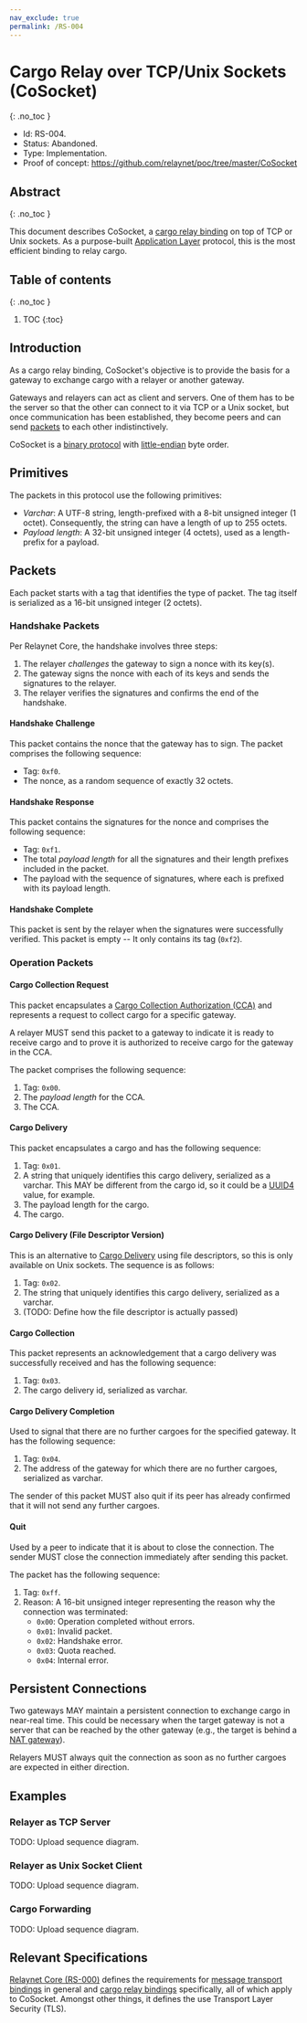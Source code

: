 ```yaml
---
nav_exclude: true
permalink: /RS-004
---
```

# Cargo Relay over TCP/Unix Sockets (CoSocket)
{: .no_toc }

- Id: RS-004.
- Status: Abandoned.
- Type: Implementation.
- Proof of concept: https://github.com/relaynet/poc/tree/master/CoSocket

## Abstract
{: .no_toc }

This document describes CoSocket, a [cargo relay binding](rs000-core.md#cargo-relay-binding) on top of TCP or Unix sockets. As a purpose-built [Application Layer](https://en.wikipedia.org/wiki/Application_layer) protocol, this is the most efficient binding to relay cargo.

## Table of contents
{: .no_toc }

1. TOC
{:toc}

## Introduction

As a cargo relay binding, CoSocket's objective is to provide the basis for a gateway to exchange cargo with a relayer or another gateway.

Gateways and relayers can act as client and servers. One of them has to be the server so that the other can connect to it via TCP or a Unix socket, but once communication has been established, they become peers and can send [packets](#packets) to each other indistinctively.

CoSocket is a [binary protocol](https://en.wikipedia.org/wiki/Binary_protocol) with [little-endian](https://en.wikipedia.org/wiki/Endianness#Little-endian) byte order.

## Primitives

The packets in this protocol use the following primitives:

- _Varchar_: A UTF-8 string, length-prefixed with a 8-bit unsigned integer (1 octet). Consequently, the string can have a length of up to 255 octets.
- _Payload length_: A 32-bit unsigned integer (4 octets), used as a length-prefix for a payload.

## Packets

Each packet starts with a tag that identifies the type of packet. The tag itself is serialized as a 16-bit unsigned integer (2 octets).

### Handshake Packets

Per Relaynet Core, the handshake involves three steps:

1. The relayer _challenges_ the gateway to sign a nonce with its key(s).
1. The gateway signs the nonce with each of its keys and sends the signatures to the relayer.
1. The relayer verifies the signatures and confirms the end of the handshake.

#### Handshake Challenge

This packet contains the nonce that the gateway has to sign. The packet comprises the following sequence:

- Tag: `0xf0`.
- The nonce, as a random sequence of exactly 32 octets.

#### Handshake Response

This packet contains the signatures for the nonce and comprises the following sequence:

- Tag: `0xf1`.
- The total _payload length_ for all the signatures and their length prefixes included in the packet.
- The payload with the sequence of signatures, where each is prefixed with its payload length.

#### Handshake Complete

This packet is sent by the relayer when the signatures were successfully verified. This packet is empty -- It only contains its tag (`0xf2`).

### Operation Packets

#### Cargo Collection Request

This packet encapsulates a [Cargo Collection Authorization (CCA)](rs000-core.md#cca) and represents a request to collect cargo for a specific gateway.

A relayer MUST send this packet to a gateway to indicate it is ready to receive cargo and to prove it is authorized to receive cargo for the gateway in the CCA.

The packet comprises the following sequence:

1. Tag: `0x00`.
1. The _payload length_ for the CCA.
1. The CCA.

#### Cargo Delivery

This packet encapsulates a cargo and has the following sequence:

1. Tag: `0x01`.
1. A string that uniquely identifies this cargo delivery, serialized as a varchar. This MAY be different from the cargo id, so it could be a [UUID4](https://en.wikipedia.org/wiki/Universally_unique_identifier#Version_4_(random)) value, for example.
1. The payload length for the cargo.
1. The cargo.

#### Cargo Delivery (File Descriptor Version)

This is an alternative to [Cargo Delivery](#cargo-delivery) using file descriptors, so this is only available on Unix sockets. The sequence is as follows:

1. Tag: `0x02`.
1. The string that uniquely identifies this cargo delivery, serialized as a varchar.
1. (TODO: Define how the file descriptor is actually passed)

#### Cargo Collection

This packet represents an acknowledgement that a cargo delivery was successfully received and has the following sequence:

1. Tag: `0x03`.
1. The cargo delivery id, serialized as varchar.

#### Cargo Delivery Completion

Used to signal that there are no further cargoes for the specified gateway. It has the following sequence:

1. Tag: `0x04`.
1. The address of the gateway for which there are no further cargoes, serialized as varchar.

The sender of this packet MUST also quit if its peer has already confirmed that it will not send any further cargoes.

#### Quit

Used by a peer to indicate that it is about to close the connection. The sender MUST close the connection immediately after sending this packet.

The packet has the following sequence:

1. Tag: `0xff`.
1. Reason: A 16-bit unsigned integer representing the reason why the connection was terminated:
   - `0x00`: Operation completed without errors.
   - `0x01`: Invalid packet.
   - `0x02`: Handshake error.
   - `0x03`: Quota reached.
   - `0x04`: Internal error.

## Persistent Connections

Two gateways MAY maintain a persistent connection to exchange cargo in near-real time. This could be necessary when the target gateway is not a server that can be reached by the other gateway (e.g., the target is behind a [NAT gateway](https://en.wikipedia.org/wiki/Network_address_translation)).

Relayers MUST always quit the connection as soon as no further cargoes are expected in either direction.

## Examples

### Relayer as TCP Server

TODO: Upload sequence diagram.

### Relayer as Unix Socket Client

TODO: Upload sequence diagram.

### Cargo Forwarding

TODO: Upload sequence diagram.

## Relevant Specifications

[Relaynet Core (RS-000)](rs000-core.md) defines the requirements for [message transport bindings](rs000-core.md#message-transport-bindings) in general and [cargo relay bindings](rs000-core.md#cargo-relay-binding) specifically, all of which apply to CoSocket. Amongst other things, it defines the use Transport Layer Security (TLS).
